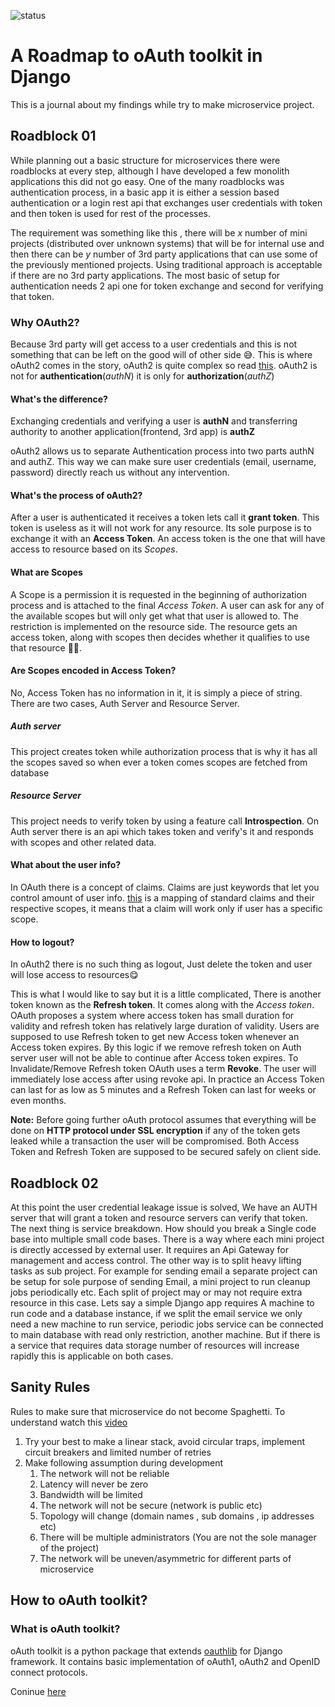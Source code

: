 ![status](https://badgen.net/github/status/micromatch/micromatch)
# A Roadmap to oAuth toolkit in Django

This is a journal about my findings while try to make microservice project.

## Roadblock 01 

While planning out a basic structure for microservices there were roadblocks at every step, although I have developed a few monolith applications this did not go easy. One of the many roadblocks was authentication process, in a basic app it is either a session based authentication or a login rest api that exchanges user credentials with token and then token is used for rest of the processes. 

The requirement was something like this , there will be *x* number of mini projects (distributed over unknown systems) that will be for internal use and then there can be *y* number of 3rd party applications that can use some of the previously mentioned projects. Using traditional approach is acceptable if there are no 3rd party applications. The most basic of setup for authentication needs 2 api one for token exchange and second for verifying that token.

### Why OAuth2?

Because 3rd party will get access to a user credentials and this is not something that can be left on the good will of other side 😅. This is where oAuth2 comes in the story, oAuth2 is quite complex so read [this](https://auth0.com/intro-to-iam/what-is-oauth-2/). oAuth2 is not for **authentication**(*authN*) it is only for **authorization**(*authZ*) 

#### What's the difference?

Exchanging credentials and verifying a user is **authN** and transferring authority to another application(frontend, 3rd app) is **authZ**

oAuth2 allows us to separate Authentication process into two parts authN and authZ. This way we can make sure user credentials  (email, username, password) directly reach us without any intervention.

#### What's the process of oAuth2?

After a user is authenticated it receives a token lets call it **grant token**. This token is useless as it will not work for any resource. Its sole purpose is to exchange it with an **Access Token**. An access token is the one  that will have access to resource based on its *Scopes*.

#### What are Scopes

A Scope is a permission it is requested in the beginning of authorization process and is attached to the final *Access Token*. A user can ask for any of the available scopes but will only get what that user is allowed to. The restriction is implemented on the resource side. The resource gets an access token, along with scopes then decides whether it qualifies to use that resource 👮‍♂️. 

#### Are Scopes encoded in Access Token?

No, Access Token has no information in it, it is simply a piece of string. There are two cases, Auth Server and Resource Server.

##### Auth server

This project creates token while authorization process that is  why it has all the scopes saved so  when ever a token comes scopes are fetched from database

##### Resource Server

This project needs to verify token by using a feature call **Introspection**. On Auth server there is an api which takes token and verify's it and responds with scopes and other related data.

#### What about the user info?

In OAuth there is a concept of claims. Claims are just keywords that let you control amount of user info. [this](https://github.com/jazzband/django-oauth-toolkit/blob/f835a243811aa9fcb54f559350daf5758249c66b/oauth2_provider/oauth2_validators.py#L73) is a mapping of standard claims and their respective scopes, it means that a  claim will work only if  user has a specific scope.

#### How to logout?

In oAuth2 there is no such thing as logout, Just delete the token and user will lose access to resources😋 

This is what I would like to say but it is a little complicated, There is another token known as the **Refresh token**. It comes along with the *Access token*. OAuth proposes a system where access token has small duration for validity and refresh token has relatively large duration of validity. Users are supposed to use Refresh token to get new Access token whenever an Access token expires. By this logic if we remove refresh token on Auth server user will not be able to continue after Access token expires. To Invalidate/Remove Refresh token OAuth uses a term **Revoke**. The user will immediately lose access after using revoke api. In practice an Access Token can last for as low as 5 minutes and a Refresh Token can last for weeks or even months.

**Note:** Before going further oAuth protocol assumes that everything will be done on **HTTP protocol under SSL encryption** if any of the token gets leaked while a transaction the user will be compromised. Both Access Token and Refresh Token are supposed to be secured safely on client side.   

## Roadblock 02

At this point the user credential leakage issue is solved, We have an AUTH server that will grant a token and resource servers can verify that token. The next thing is service breakdown. How should you break a Single code base into multiple small code bases. There is a way where each mini project is directly accessed by external user. It requires an Api Gateway for management and access control. The other way is to split heavy lifting tasks as sub project. For example for sending email a separate project can be setup for sole purpose of sending Email, a mini project to run cleanup jobs periodically etc. Each split of project may or may not require extra resource in this case. Lets say a simple Django app requires A machine to run code and a database instance, if we split the email service we only need a new machine to run service, periodic jobs service can be connected to main database with read only restriction, another machine. But if there is a service that requires data storage number of resources will increase rapidly this is applicable on both cases.

## Sanity Rules

Rules to make sure that microservice do not become Spaghetti. To understand watch this [video](https://youtu.be/gfh-VCTwMw8)

1. Try your best to make a linear stack, avoid circular traps, implement circuit breakers and limited number of retries
2. Make following assumption during development
   1. The network will not be reliable
   2. Latency will never be zero
   3. Bandwidth will be limited
   4. The network will not be secure (network is public etc)
   5. Topology will change (domain names , sub domains , ip addresses etc)
   6. There will be multiple administrators (You are not the sole manager of the project)
   7. The network will be uneven/asymmetric for different parts of microservice

## How to oAuth toolkit?

### What is oAuth toolkit?

oAuth toolkit is a python package that extends  [oauthlib](https://github.com/oauthlib/oauthlib) for Django framework. It contains basic implementation of oAuth1, oAuth2 and OpenID connect protocols. 

Coninue [here](https://github.com/AbdulMoeed-140212/OAuthToolkit_Django_Roadmap/tree/main/how_to_oauthtoolkit)
